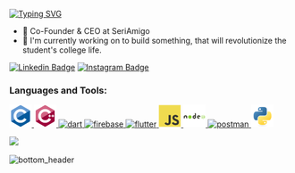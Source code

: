   [![Typing SVG](https://readme-typing-svg.herokuapp.com?background=4C83FF00&multiline=true&height=50&lines=Hi+%F0%9F%91%8B+%2C+I+am+Kanwar+Manraj)](https://git.io/typing-svg)

- 🎤 Co-Founder & CEO at SeriAmigo
- 🌱 I'm currently working on to build something, that will revolutionize the student's college life.

[![Linkedin Badge](https://img.shields.io/badge/-kanwarmanraj-blue?style=flat-square&logo=Linkedin&logoColor=white&link=https://www.linkedin.com/in/kanwarmanraj/)](https://www.linkedin.com/in/kanwarmanraj/)
[![Instagram Badge](https://img.shields.io/badge/-kanwar_manraj-purple?style=flat-square&logo=instagram&logoColor=white&link=https://instagram.com/kanwar_manraj/)](https://instagram.com/kanwar_manraj)

<h3 align="left">Languages and Tools:</h3>
<p align="left"> <a href="https://www.cprogramming.com/" target="_blank" rel="noreferrer"> <img src="https://raw.githubusercontent.com/devicons/devicon/master/icons/c/c-original.svg" alt="c" width="40" height="40"/> </a> <a href="https://www.w3schools.com/cpp/" target="_blank" rel="noreferrer"> <img src="https://raw.githubusercontent.com/devicons/devicon/master/icons/cplusplus/cplusplus-original.svg" alt="cplusplus" width="40" height="40"/> </a> <a href="https://dart.dev" target="_blank" rel="noreferrer"> <img src="https://www.vectorlogo.zone/logos/dartlang/dartlang-icon.svg" alt="dart" width="40" height="40"/> </a> <a href="https://firebase.google.com/" target="_blank" rel="noreferrer"> <img src="https://www.vectorlogo.zone/logos/firebase/firebase-icon.svg" alt="firebase" width="40" height="40"/> </a> <a href="https://flutter.dev" target="_blank" rel="noreferrer"> <img src="https://www.vectorlogo.zone/logos/flutterio/flutterio-icon.svg" alt="flutter" width="40" height="40"/> </a> <a href="https://developer.mozilla.org/en-US/docs/Web/JavaScript" target="_blank" rel="noreferrer"> <img src="https://raw.githubusercontent.com/devicons/devicon/master/icons/javascript/javascript-original.svg" alt="javascript" width="40" height="40"/> </a> <a href="https://www.mathworks.com/" target="_blank" rel="noreferrer"><a href="https://nodejs.org" target="_blank" rel="noreferrer"> <img src="https://raw.githubusercontent.com/devicons/devicon/master/icons/nodejs/nodejs-original-wordmark.svg" alt="nodejs" width="40" height="40"/> </a> <a href="https://postman.com" target="_blank" rel="noreferrer"> <img src="https://www.vectorlogo.zone/logos/getpostman/getpostman-icon.svg" alt="postman" width="40" height="40"/> </a> <a href="https://www.python.org" target="_blank" rel="noreferrer"> <img src="https://raw.githubusercontent.com/devicons/devicon/master/icons/python/python-original.svg" alt="python" width="40" height="40"/> </a> </p>

  <img height="180em" src="https://github-readme-stats-eight-theta.vercel.app/api/top-langs/?username=kanwarmanraj&layout=compact&langs_count=8&theme=algolia"/>

  
<!---
kanwarmanraj/kanwarmanraj is a ✨ special ✨ repository because its `README.md` (this file) appears on your GitHub profile.
You can click the Preview link to take a look at your changes.
--->

  
  ![bottom_header](https://user-images.githubusercontent.com/52111130/169094846-f6bc7fa9-1432-4de7-bdfd-19a103c71876.svg)

